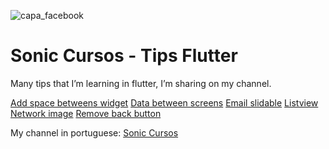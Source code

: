 ![capa_facebook](https://user-images.githubusercontent.com/20490835/113493929-e199b000-94b1-11eb-97a2-a12fea3cbf4c.png)

# Sonic Cursos - Tips Flutter

Many tips that I’m learning in flutter, I’m sharing on my channel.

<a href="https://github.com/fabiosantiagopaixao/sonic_cursos_flutter/tree/feature/add_space_widget">Add space betweens widget</a>
<a href="https://github.com/fabiosantiagopaixao/sonic_cursos_flutter/tree/feature/data_between_screens">Data between screens</a>
<a href="https://github.com/fabiosantiagopaixao/sonic_cursos_flutter/tree/feature/email_slidable">Email slidable</a>
<a href="https://github.com/fabiosantiagopaixao/sonic_cursos_flutter/tree/feature/listview">Listview</a>
<a href="https://github.com/fabiosantiagopaixao/sonic_cursos_flutter/tree/feature/network_image">Network image</a>
<a href="https://github.com/fabiosantiagopaixao/sonic_cursos_flutter/tree/feature/remove_back_button">Remove back button</a>

My channel in portuguese: <a href="https://www.youtube.com/channel/UCfegi9brT0ZwiqdU1km_GAQ">Sonic Cursos</a>
